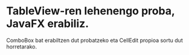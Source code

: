 # TableView-ren lehenengo proba, JavaFX erabiliz.
ComboBox bat erabiltzen dut probatzeko eta CellEdit propioa sortu dut horretarako.
